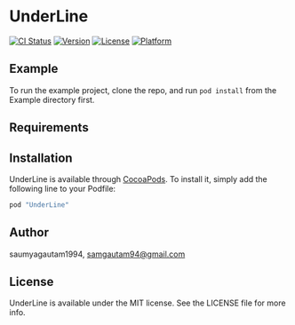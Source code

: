 # UnderLine

[![CI Status](http://img.shields.io/travis/saumyagautam1994/UnderLine.svg?style=flat)](https://travis-ci.org/saumyagautam1994/UnderLine)
[![Version](https://img.shields.io/cocoapods/v/UnderLine.svg?style=flat)](http://cocoapods.org/pods/UnderLine)
[![License](https://img.shields.io/cocoapods/l/UnderLine.svg?style=flat)](http://cocoapods.org/pods/UnderLine)
[![Platform](https://img.shields.io/cocoapods/p/UnderLine.svg?style=flat)](http://cocoapods.org/pods/UnderLine)

## Example

To run the example project, clone the repo, and run `pod install` from the Example directory first.

## Requirements

## Installation

UnderLine is available through [CocoaPods](http://cocoapods.org). To install
it, simply add the following line to your Podfile:

```ruby
pod "UnderLine"
```

## Author

saumyagautam1994, samgautam94@gmail.com

## License

UnderLine is available under the MIT license. See the LICENSE file for more info.
